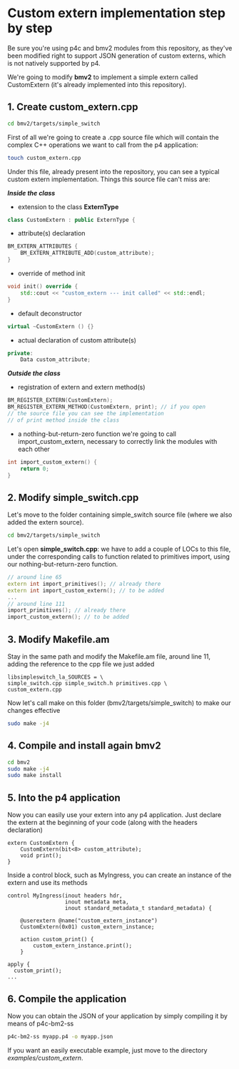 # Custom extern implementation step by step

Be sure you're using p4c and bmv2 modules from this repository, as they've been modified right to support JSON generation of custom externs, which is not natively supported by p4.

We're going to modify **bmv2** to implement a simple extern called CustomExtern (it's already implemented into this repository).

## 1. Create custom_extern.cpp

```bash
cd bmv2/targets/simple_switch
```
First of all we're going to create a .cpp source file which will contain the complex C++ operations we want to call from the p4 application:

```bash
touch custom_extern.cpp
```

Under this file, already present into the repository, you can see a typical custom extern implementation.
Things this source file can't miss are:

***Inside the class***

- extension to the class **ExternType**
```C++
class CustomExtern : public ExternType {
```

- attribute(s) declaration
```C++
BM_EXTERN_ATTRIBUTES {
    BM_EXTERN_ATTRIBUTE_ADD(custom_attribute);
}
```

- override of method init
```C++
void init() override {
    std::cout << "custom_extern --- init called" << std::endl;
}
```

- default deconstructor
```C++
virtual ~CustomExtern () {}
```

- actual declaration of custom attribute(s)
```C++
private:
    Data custom_attribute;
```

***Outside the class***

- registration of extern and extern method(s)
```C++
BM_REGISTER_EXTERN(CustomExtern);
BM_REGISTER_EXTERN_METHOD(CustomExtern, print); // if you open
// the source file you can see the implementation
// of print method inside the class
```

- a nothing-but-return-zero function we're going to call import_custom_extern, necessary to correctly link the modules with each other
```C++
int import_custom_extern() {
    return 0;
}
```

## 2. Modify simple_switch.cpp

Let's move to the folder containing simple_switch source file (where we also added the extern source).

```bash
cd bmv2/targets/simple_switch
```

Let's open **simple_switch.cpp**: we have to add a couple of LOCs to this file, under the corresponding calls to function related to primitives import, using our nothing-but-return-zero function.

```C++
// around line 65
extern int import_primitives(); // already there
extern int import_custom_extern(); // to be added
...
// around line 111
import_primitives(); // already there
import_custom_extern(); // to be added
```

## 3. Modify Makefile.am
Stay in the same path and modify the Makefile.am file, around line 11, adding the reference to the cpp file we just added

```am
libsimpleswitch_la_SOURCES = \
simple_switch.cpp simple_switch.h primitives.cpp \
custom_extern.cpp
```
Now let's call make on this folder (bmv2/targets/simple_switch) to make our changes effective
```bash
sudo make -j4
```

## 4. Compile and install again bmv2
```bash
cd bmv2
sudo make -j4
sudo make install
```

## 5. Into the p4 application
Now you can easily use your extern into any p4 application. Just declare the extern at the beginning of your code (along with the headers declaration)

```p4
extern CustomExtern {
    CustomExtern(bit<8> custom_attribute);
    void print();
}
```

Inside a control block, such as MyIngress, you can create an instance of the extern and use its methods

```p4
control MyIngress(inout headers hdr,
                  inout metadata meta,
                  inout standard_metadata_t standard_metadata) {

    @userextern @name("custom_extern_instance")
    CustomExtern(0x01) custom_extern_instance;

    action custom_print() {
        custom_extern_instance.print();
    }

apply {
  custom_print();
...
```

## 6. Compile the application
Now you can obtain the JSON of your application by simply compiling it by means of p4c-bm2-ss
```bash
p4c-bm2-ss myapp.p4 -o myapp.json
```

If you want an easily executable example, just move to the directory *examples/custom_extern*.
